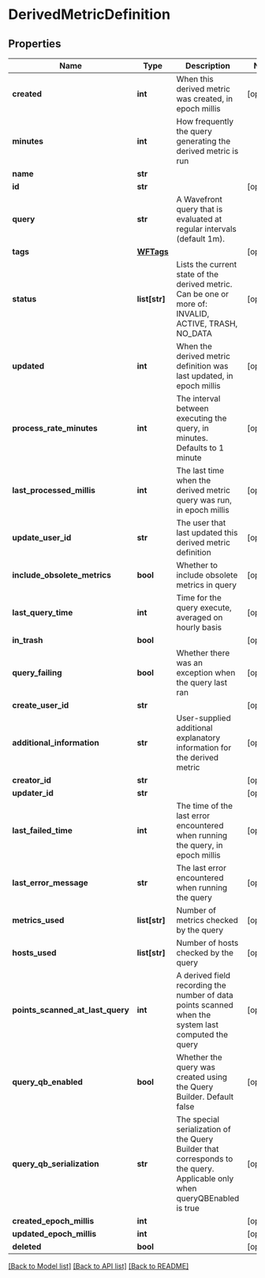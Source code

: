# DerivedMetricDefinition

## Properties
Name | Type | Description | Notes
------------ | ------------- | ------------- | -------------
**created** | **int** | When this derived metric was created, in epoch millis | [optional] 
**minutes** | **int** | How frequently the query generating the derived metric is run | 
**name** | **str** |  | 
**id** | **str** |  | [optional] 
**query** | **str** | A Wavefront query that is evaluated at regular intervals (default 1m). | 
**tags** | [**WFTags**](WFTags.md) |  | [optional] 
**status** | **list[str]** | Lists the current state of the derived metric. Can be one or more of: INVALID, ACTIVE, TRASH, NO_DATA | [optional] 
**updated** | **int** | When the derived metric definition was last updated, in epoch millis | [optional] 
**process_rate_minutes** | **int** | The interval between executing the query, in minutes.  Defaults to 1 minute | [optional] 
**last_processed_millis** | **int** | The last time when the derived metric query was run, in epoch millis | [optional] 
**update_user_id** | **str** | The user that last updated this derived metric definition | [optional] 
**include_obsolete_metrics** | **bool** | Whether to include obsolete metrics in query | [optional] 
**last_query_time** | **int** | Time for the query execute, averaged on hourly basis | [optional] 
**in_trash** | **bool** |  | [optional] 
**query_failing** | **bool** | Whether there was an exception when the query last ran | [optional] 
**create_user_id** | **str** |  | [optional] 
**additional_information** | **str** | User-supplied additional explanatory information for the derived metric | [optional] 
**creator_id** | **str** |  | [optional] 
**updater_id** | **str** |  | [optional] 
**last_failed_time** | **int** | The time of the last error encountered when running the query, in epoch millis | [optional] 
**last_error_message** | **str** | The last error encountered when running the query | [optional] 
**metrics_used** | **list[str]** | Number of metrics checked by the query | [optional] 
**hosts_used** | **list[str]** | Number of hosts checked by the query | [optional] 
**points_scanned_at_last_query** | **int** | A derived field recording the number of data points scanned when the system last computed the query | [optional] 
**query_qb_enabled** | **bool** | Whether the query was created using the Query Builder. Default false | [optional] 
**query_qb_serialization** | **str** | The special serialization of the Query Builder that corresponds to the query.  Applicable only when queryQBEnabled is true | [optional] 
**created_epoch_millis** | **int** |  | [optional] 
**updated_epoch_millis** | **int** |  | [optional] 
**deleted** | **bool** |  | [optional] 

[[Back to Model list]](../README.md#documentation-for-models) [[Back to API list]](../README.md#documentation-for-api-endpoints) [[Back to README]](../README.md)


